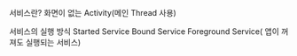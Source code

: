 서비스란?
	화면이 없는 Activity(메인 Thread 사용)

서비스의 실행 방식
	Started Service
	Bound Service
	Foreground Service( 앱이 꺼져도 실행되는 서비스)

